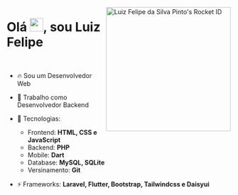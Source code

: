 <a href="https://app.rocketseat.com.br/me/luizfspintoo"><img align="right" src="https://app.rocketseat.com.br/api/rocketid/share?slug=luizfspintoo&type=card" width="280" alt="Luiz Felipe da Silva Pinto's Rocket ID"/></a>
<h1 align="left">Olá <img src="https://raw.githubusercontent.com/kaueMarques/kaueMarques/master/hi.gif" height="30px">, sou Luiz Felipe</h1>

<br>

- 🔥 Sou um Desenvolvedor Web  

- 🔭 Trabalho como Desenvolvedor Backend

- 💬 Tecnologias:
  - Frontend: **HTML, CSS e JavaScript**
  - Backend:  **PHP**
  - Mobile: **Dart**
  - Database: **MySQL, SQLite**
  - Versinamento: **Git**

- ⚡ Frameworks: **Laravel, Flutter, Bootstrap, Tailwindcss e Daisyui**

